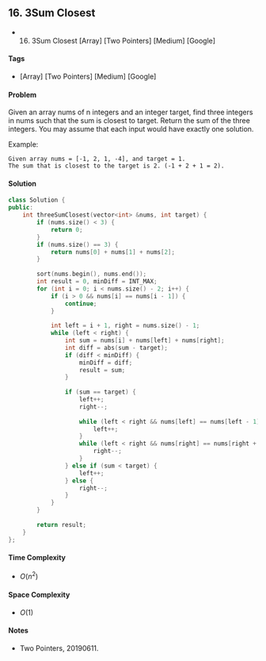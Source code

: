 ## 16. 3Sum Closest
- 16. 3Sum Closest [Array] [Two Pointers] [Medium] [Google]

#### Tags
- [Array] [Two Pointers] [Medium] [Google]

#### Problem
Given an array nums of n integers and an integer target, find three integers in nums such that the sum is closest to target. Return the sum of the three integers. You may assume that each input would have exactly one solution.

Example:

    Given array nums = [-1, 2, 1, -4], and target = 1.
    The sum that is closest to the target is 2. (-1 + 2 + 1 = 2).

#### Solution
``` C++
class Solution {
public:
    int threeSumClosest(vector<int> &nums, int target) {
        if (nums.size() < 3) {
            return 0;
        }
        if (nums.size() == 3) {
            return nums[0] + nums[1] + nums[2];
        }
        
        sort(nums.begin(), nums.end());
        int result = 0, minDiff = INT_MAX;
        for (int i = 0; i < nums.size() - 2; i++) {
            if (i > 0 && nums[i] == nums[i - 1]) {
                continue;
            }
            
            int left = i + 1, right = nums.size() - 1;
            while (left < right) {
                int sum = nums[i] + nums[left] + nums[right];
                int diff = abs(sum - target);
                if (diff < minDiff) {
                    minDiff = diff;
                    result = sum;
                }
                
                if (sum == target) {
                    left++;
                    right--;
                    
                    while (left < right && nums[left] == nums[left - 1]) {
                        left++;
                    }
                    while (left < right && nums[right] == nums[right + 1]) {
                        right--;
                    }
                } else if (sum < target) {
                    left++;
                } else {
                    right--;
                }
            }
        }
        
        return result;
    }
};
```

#### Time Complexity
- $O(n^2)$

#### Space Complexity
- $O(1)$

#### Notes
- Two Pointers, 20190611.

